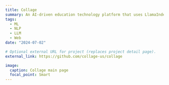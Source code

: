 ```yaml
---
title: Collage
summary: An AI-driven education technology platform that uses LlamaIndex, Scikit-Learn, Pandas, React Mantine, Flask, Natural Language Toolkit, LangChain, Heroku CI/CD Pipeline, and OpenAI API (GPT4-o & DALL-E Models) to personalize class schedules and career exploration, enhancing user engagement and academic planning
tags:
  - ML
  - NLP
  - LLM
  - Web
date: "2024-07-02"

# Optional external URL for project (replaces project detail page).
external_link: https://github.com/collage-us/collage

image:
  caption: Collage main page
  focal_point: Smart
---
```

